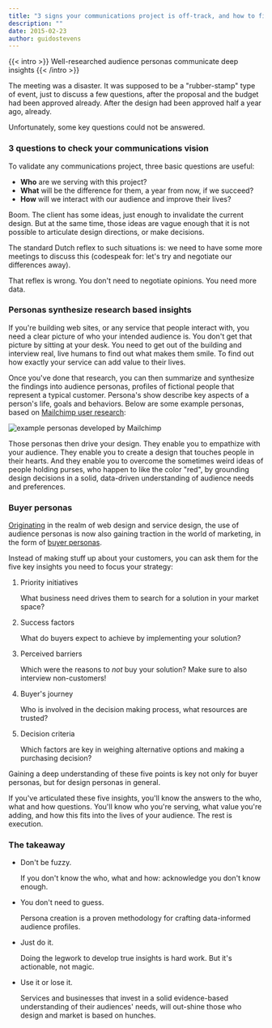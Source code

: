 ```yaml
---
title: "3 signs your communications project is off-track, and how to fix it with personas"
description: ""
date: 2015-02-23
author: guidostevens
---
```


{{< intro >}}
Well-researched audience personas communicate deep insights
{{< /intro >}}

The meeting was a disaster. It was supposed to be a "rubber-stamp" type of event,
just to discuss a few questions, after the proposal and the budget had been approved
already. After the design had been approved half a year ago, already.

Unfortunately, some key questions could not be answered.

### 3 questions to check your communications vision

To validate any communications project, three basic questions are useful:

* **Who** are we serving with this project?
* **What** will be the difference for them, a year from now, if we succeed?
* **How** will we interact with our audience and improve their lives?

Boom. The client has some ideas, just enough to invalidate the current design.
But at the same time, those ideas are vague enough that it is
not possible to articulate design directions, or make decisions.

The standard Dutch reflex to such situations is:
we need to have some more meetings to discuss this
(codespeak for: let's try and negotiate our differences away).

That reflex is wrong. You don't need to negotiate opinions. You need more data.

### Personas synthesize research based insights

If you're building web sites, or any service that people interact with,
you need a clear picture of who your intended audience is. You don't
get that picture by sitting at your desk. You need to get out of the
building and interview real, live humans to find out what makes them smile.
To find out how exactly your service can add value to their lives.

Once you've done that research, you can then summarize and synthesize the findings
into audience personas, profiles of fictional people that represent a typical customer.
Persona's show describe key aspects of a person's life, goals and behaviors.
Below are some example personas, based on [Mailchimp user research](http://blog.mailchimp.com/new-mailchimp-user-persona-research/):

![example personas developed by Mailchimp](../../images/personas.png)

Those personas then drive your design. They enable you to empathize with your audience.
They enable you to create a design that touches people in their hearts.
And they enable you to overcome the sometimes weird ideas of people holding purses,
who happen to like the color "red", by grounding design decisions in a solid,
data-driven understanding of audience needs and preferences.

### Buyer personas

[Originating](http://www.cooper.com/journal/2008/05/the_origin_of_personas) in the realm of web design and service design, the use of audience personas
is now also gaining traction in the world of marketing,
in the form of [buyer personas](http://www.buyerpersona.com/).

Instead of making stuff up about your customers,
you can ask them for the five key insights you need to focus your strategy:

1. Priority initiatives

   What business need drives them to search for a solution in your market space?
2. Success factors

   What do buyers expect to achieve by implementing your solution?
3. Perceived barriers

   Which were the reasons to *not* buy your solution? Make sure to also interview non-customers!
4. Buyer's journey

   Who is involved in the decision making process, what resources are trusted?
5. Decision criteria

   Which factors are key in weighing alternative options and making a purchasing decision?

Gaining a deep understanding of these five points is key not only for buyer personas,
but for design personas in general.

If you've articulated these five insights, you'll know the answers to the who, what and how questions.
You'll know who you're serving, what value you're adding, and how this fits into the lives of your audience.
The rest is execution.

### The takeaway

* Don't be fuzzy.

  If you don't know the who, what and how: acknowledge you don't know enough.
* You don't need to guess.

  Persona creation is a proven methodology for crafting data-informed audience profiles.
* Just do it.

  Doing the legwork to develop true insights is hard work. But it's actionable, not magic.
* Use it or lose it.

  Services and businesses that invest in a solid evidence-based understanding of their audiences' needs, will out-shine those who design and market is based on hunches.
